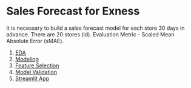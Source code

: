 # Sales Forecast for Exness
It is necessary to build a sales forecast model for each store 30 days in advance. There are 20 stores (id).
Evaluation Metric - Scaled Mean Absolute Error (sMAE).


1. [EDA](https://github.com/Tahhu/exness/blob/main/EDA.ipynb)
2. [Modeling](https://github.com/Tahhu/exness/blob/main/Training_LGBM.ipynb)
3. [Feature Selection](https://github.com/Tahhu/exness/blob/main/FeatureSelection_LGBM.ipynb)
4. [Model Validation](https://github.com/Tahhu/exness/blob/main/Validation_LGBM.ipynb)
5. [Streamlit App](https://github.com/Tahhu/exness/tree/main/streamlit_app)
